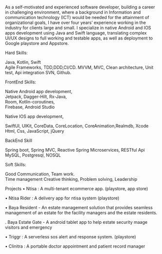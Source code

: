 As a self-motivated and experienced software developer, building a career in challenging environment, 
where a background in Information and communication technology (ICT) would be needed for the attainment of organizational goals, 
I have over four years’ experience working in the industry for clients large and small. 
I specialize in native Android and IOS apps development using Java and Swift language, 
translating complex UI/UX designs to full working and testable apps, as well as deployment to Google playstore and Appstore. 


Hard Skills: 

Java, Kotlin, Swift   
Agile Frameworks, TDD,DDD,CI/CD. 
MVVM, MVC, Clean architecture, Unit test, Api integration SVN, Github. 

FrontEnd Skills: 

Native Android app development,  
Jetpack, 
Dagger-Hilt, 
Rx-Java,  
Room, 
Kotlin-coroutines,  
Firebase, Android Studio 


Native IOS app development, 

SwiftUI,
UIKit,
CoreData, 
CoreLocation,
CoreAnimation,Realmdb, Xcode 
Html, Css, JavaScript, jQuery



BackEnd Skill

Spring boot, 
Spring MVC, 
Reactive Spring
Microservices, 
RESTful Api
MySQL, 
Postgresql, 
NOSQL




Soft Skills: 

Good Communication, 
Team work.                           
Time management
Creative thinking, 
Problem solving,
Leadership






Projects 
•	Ntisa : A multi-tenant ecommerce app. (playstore, app store)


•	Ntisa Rider : A delivery app for ntisa system (playstore)


•	Baya Resident - An estate management solution that provides seamless management of an estate for the facility managers and the estate residents.


. Baya Estate Gate - A android tablet app to help estate security maage visitors and emergency


•	Triggr : A serverless sos alert and response system. (playstore) 


•	Clinitra : A portable doctor appointment and patient record manager

